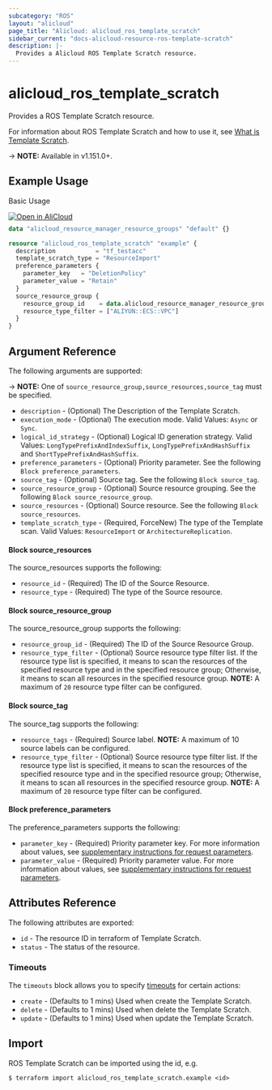 ```yaml
---
subcategory: "ROS"
layout: "alicloud"
page_title: "Alicloud: alicloud_ros_template_scratch"
sidebar_current: "docs-alicloud-resource-ros-template-scratch"
description: |-
  Provides a Alicloud ROS Template Scratch resource.
---
```


# alicloud\_ros\_template\_scratch

Provides a ROS Template Scratch resource.

For information about ROS Template Scratch and how to use it, see [What is Template Scratch](https://www.alibabacloud.com/help/zh/doc-detail/352074.html).

-> **NOTE:** Available in v1.151.0+.

## Example Usage

Basic Usage

<div style="display: block;margin-bottom: 40px;"><div class="oics-button" style="float: right;position: absolute;margin-bottom: 10px;">
  <a href="https://api.aliyun.com/api-tools/terraform?resource=alicloud_ros_template_scratch&exampleId=92c0262b-d580-e95a-fab6-ccaf1f1d6e4b78f8b271&activeTab=example&spm=docs.r.ros_template_scratch.0.92c0262bd5&intl_lang=EN_US" target="_blank">
    <img alt="Open in AliCloud" src="https://img.alicdn.com/imgextra/i1/O1CN01hjjqXv1uYUlY56FyX_!!6000000006049-55-tps-254-36.svg" style="max-height: 44px; max-width: 100%;">
  </a>
</div></div>

```terraform
data "alicloud_resource_manager_resource_groups" "default" {}

resource "alicloud_ros_template_scratch" "example" {
  description           = "tf_testacc"
  template_scratch_type = "ResourceImport"
  preference_parameters {
    parameter_key   = "DeletionPolicy"
    parameter_value = "Retain"
  }
  source_resource_group {
    resource_group_id    = data.alicloud_resource_manager_resource_groups.default.ids.0
    resource_type_filter = ["ALIYUN::ECS::VPC"]
  }
}

```

## Argument Reference

The following arguments are supported:

-> **NOTE:** One of `source_resource_group,source_resources,source_tag` must be specified.

* `description` - (Optional) The Description of the Template Scratch.
* `execution_mode` - (Optional) The execution mode. Valid Values: `Async` or `Sync`.
* `logical_id_strategy` - (Optional) Logical ID generation strategy. Valid Values: `LongTypePrefixAndIndexSuffix`, `LongTypePrefixAndHashSuffix` and `ShortTypePrefixAndHashSuffix`.
* `preference_parameters` - (Optional) Priority parameter. See the following `Block preference_parameters`.
* `source_tag` - (Optional) Source tag. See the following `Block source_tag`.
* `source_resource_group` - (Optional) Source resource grouping. See the following `Block source_resource_group`.
* `source_resources` - (Optional) Source resource. See the following `Block source_resources`.
* `template_scratch_type` - (Required, ForceNew) The type of the Template scan. Valid Values: `ResourceImport` or `ArchitectureReplication`.

#### Block source_resources

The source_resources supports the following: 

* `resource_id` - (Required) The ID of the Source Resource.
* `resource_type` - (Required) The type of the Source resource.

#### Block source_resource_group

The source_resource_group supports the following: 

* `resource_group_id` - (Required) The ID of the Source Resource Group.
* `resource_type_filter` - (Optional) Source resource type filter list. If the resource type list is specified, it means to scan the resources of the specified resource type and in the specified resource group; Otherwise, it means to scan all resources in the specified resource group. **NOTE:** A maximum of `20` resource type filter can be configured.

#### Block source_tag

The source_tag supports the following: 

* `resource_tags` - (Required) Source label. **NOTE:** A maximum of 10 source labels can be configured.
* `resource_type_filter` - (Optional) Source resource type filter list. If the resource type list is specified, it means to scan the resources of the specified resource type and in the specified resource group; Otherwise, it means to scan all resources in the specified resource group. **NOTE:** A maximum of `20` resource type filter can be configured.

#### Block preference_parameters

The preference_parameters supports the following: 

* `parameter_key` - (Required) Priority parameter key. For more information about values, see [supplementary instructions for request parameters](https://www.alibabacloud.com/help/zh/doc-detail/358846.html#h2-url-4).
* `parameter_value` - (Required) Priority parameter value. For more information about values, see [supplementary instructions for request parameters](https://www.alibabacloud.com/help/zh/doc-detail/358846.html#h2-url-4).

## Attributes Reference

The following attributes are exported:

* `id` - The resource ID in terraform of Template Scratch.
* `status` - The status of the resource.

### Timeouts

The `timeouts` block allows you to specify [timeouts](https://www.terraform.io/docs/configuration-0-11/resources.html#timeouts) for certain actions:

* `create` - (Defaults to 1 mins) Used when create the Template Scratch.
* `delete` - (Defaults to 1 mins) Used when delete the Template Scratch.
* `update` - (Defaults to 1 mins) Used when update the Template Scratch.

## Import

ROS Template Scratch can be imported using the id, e.g.

```shell
$ terraform import alicloud_ros_template_scratch.example <id>
```